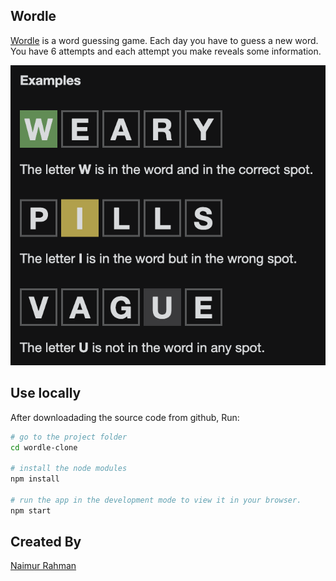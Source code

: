 ## Wordle

[Wordle](https://naimur-rahman123.github.io/wordle-clone/) is a word guessing game.
Each day you have to guess a new word.
You have 6 attempts and each attempt you make reveals some information.

![Example](/assets/example.png)

## Use locally
After downloadading the source code from github, Run:

```sh
# go to the project folder
cd wordle-clone

# install the node modules
npm install

# run the app in the development mode to view it in your browser.
npm start
```
## Created By

[Naimur Rahman](https://github.com/naimur-rahman123)
